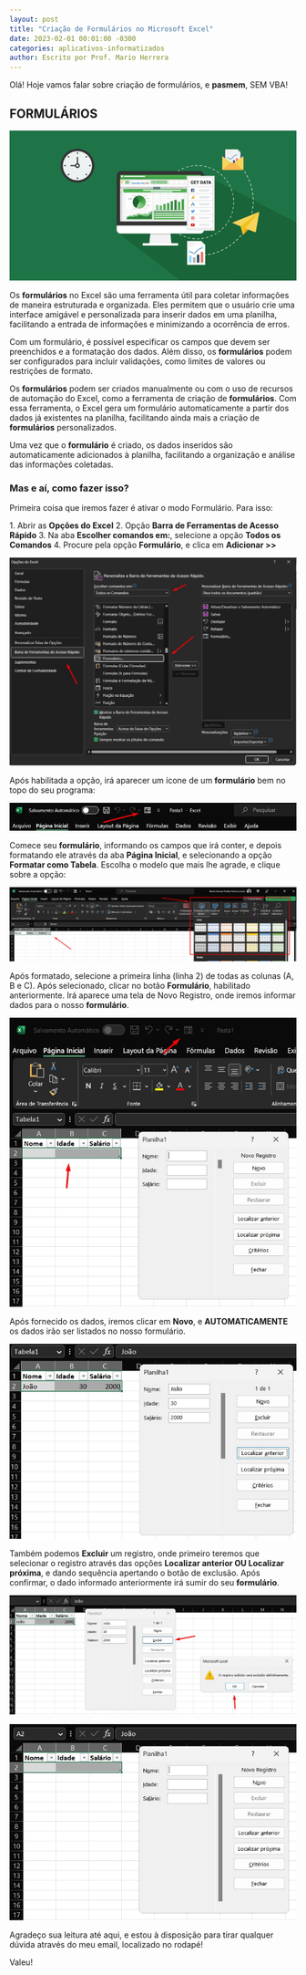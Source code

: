 ```yaml
---
layout: post
title: "Criação de Formulários no Microsoft Excel"
date: 2023-02-01 00:01:00 -0300
categories: aplicativos-informatizados
author: Escrito por Prof. Mario Herrera
---
```


Olá! Hoje vamos falar sobre criação de formulários, e **pasmem**, SEM VBA!

## FORMULÁRIOS


![](https://github.com/mariopuebla17/blog/blob/main/_images/202302/excel1.jpg?raw=true)

Os **formulários** no Excel são uma ferramenta útil para coletar informações de maneira estruturada e organizada. Eles permitem que o usuário crie uma interface amigável e personalizada para inserir dados em uma planilha, facilitando a entrada de informações e minimizando a ocorrência de erros.

Com um formulário, é possível especificar os campos que devem ser preenchidos e a formatação dos dados. Além disso, os **formulários** podem ser configurados para incluir validações, como limites de valores ou restrições de formato.

Os **formulários** podem ser criados manualmente ou com o uso de recursos de automação do Excel, como a ferramenta de criação de **formulários**. Com essa ferramenta, o Excel gera um formulário automaticamente a partir dos dados já existentes na planilha, facilitando ainda mais a criação de **formulários** personalizados.

Uma vez que o **formulário** é criado, os dados inseridos são automaticamente adicionados à planilha, facilitando a organização e análise das informações coletadas.

### Mas e aí, como fazer isso?

Primeira coisa que iremos fazer é ativar o modo Formulário. Para isso:

1\. Abrir as **Opções do Excel**
2\. Opção **Barra de Ferramentas de Acesso Rápido**
3\. Na aba **Escolher comandos em:**, selecione a opção **Todos os Comandos**
4\. Procure pela opção **Formulário**, e clica em **Adicionar >>**

![](https://github.com/mariopuebla17/blog/blob/main/_images/202302/excel2.jpg?raw=true)  

Após habilitada a opção, irá aparecer um ícone de um **formulário** bem no topo do seu programa:

![](https://github.com/mariopuebla17/blog/blob/main/_images/202302/excel3.jpg?raw=true)  

Comece seu **formulário**, informando os campos que irá conter, e depois formatando ele através da aba **Página Inicial**, e selecionando a opção **Formatar como Tabela**. Escolha o modelo que mais lhe agrade, e clique sobre a opção:

![](https://github.com/mariopuebla17/blog/blob/main/_images/202302/excel4.jpg?raw=true)  

Após formatado, selecione a primeira linha (linha 2) de todas as colunas (A, B e C). Após selecionado, clicar no botão **Formulário**, habilitado anteriormente. Irá aparece uma tela de Novo Registro, onde iremos informar dados para o nosso **formulário**.

![](https://github.com/mariopuebla17/blog/blob/main/_images/202302/excel5.jpg?raw=true)  

Após fornecido os dados, iremos clicar em **Novo**, e **AUTOMATICAMENTE** os dados irão ser listados no nosso formulário.

![](https://github.com/mariopuebla17/blog/blob/main/_images/202302/excel6.jpg?raw=true)  

Também podemos **Excluir** um registro, onde primeiro teremos que selecionar o registro através das opções **Localizar anterior OU Localizar próxima**, e dando sequência apertando o botão de exclusão. Após confirmar, o dado informado anteriormente irá sumir do seu **formulário**.

![](https://github.com/mariopuebla17/blog/blob/main/_images/202302/excel7.jpg?raw=true)  

![](https://github.com/mariopuebla17/blog/blob/main/_images/202302/excel8.jpg?raw=true)  


Agradeço sua leitura até aqui, e estou à disposição para tirar qualquer dúvida através do meu email, localizado no rodapé!

Valeu!